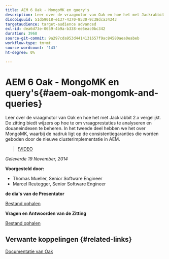 ```yaml
---
title: AEM 6 Oak - MongoMK en query's
description: Leer over de vraagmotor van Oak en hoe het met Jackrabbit 2.x vergelijkt. De zitting biedt wijzers op hoe te om vraagprestaties te analyseren en douaneindexen te beheren. In het tweede deel hebben we het over MongoMK, waarbij de nadruk ligt op de consistentiegaranties die worden geboden door de nieuwe clusterimplementatie in AEM.
discoiquuid: 51d59018-e137-4370-8530-9c38dca34343
targetaudience: target-audience advanced
exl-id: dea6d73e-0659-4b9a-b338-ee5eac0bc342
duration: 3968
source-git-commit: 9a297cda953d4414131657f9ac84580aea0eabeb
workflow-type: tm+mt
source-wordcount: '143'
ht-degree: 0%

---
```


# AEM 6 Oak - MongoMK en query&#39;s{#aem-oak-mongomk-and-queries}

Leer over de vraagmotor van Oak en hoe het met Jackrabbit 2.x vergelijkt. De zitting biedt wijzers op hoe te om vraagprestaties te analyseren en douaneindexen te beheren. In het tweede deel hebben we het over MongoMK, waarbij de nadruk ligt op de consistentiegaranties die worden geboden door de nieuwe clusterimplementatie in AEM.

>[!VIDEO](https://video.tv.adobe.com/v/19402/?quality=9)

*Geleverde 19 November, 2014*

**Voorgesteld door:**

* Thomas Mueller, Senior Software Engineer
* Marcel Reutegger, Senior Software Engineer

**de dia&#39;s van de Presentator**

[Bestand ophalen](assets/aem-6-oak-mongomk-and-queries.pdf)

**Vragen en Antwoorden van de Zitting**

[Bestand ophalen](assets/q-a-11-19-14-gem-session-oak.pdf)

## Verwante koppelingen {#related-links}

[ Documentatie van Oak ](https://jackrabbit.apache.org/oak/docs/)

<!--
[Get back to the Overview](https://helpx.adobe.com/nl/experience-manager/kt/eseminars/gems/aem-index.html)
-->
